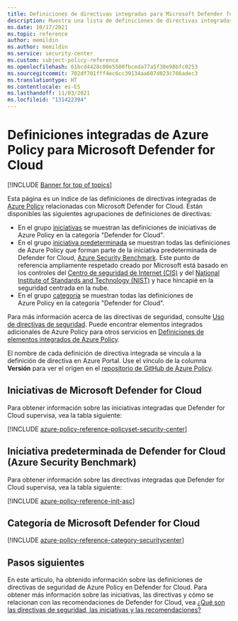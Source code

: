 ```yaml
---
title: Definiciones de directivas integradas para Microsoft Defender for Cloud
description: Muestra una lista de definiciones de directivas integradas de Azure Policy para Microsoft Defender for Cloud. Estas definiciones de directivas integradas proporcionan enfoques comunes para administrar los recursos de Azure.
ms.date: 10/17/2021
ms.topic: reference
author: memildin
ms.author: memildin
ms.service: security-center
ms.custom: subject-policy-reference
ms.openlocfilehash: 61bcd4428c00e5500fbceda77a5f38e98bfc0253
ms.sourcegitcommit: 702df701fff4ec6cc39134aa607d023c766adec3
ms.translationtype: HT
ms.contentlocale: es-ES
ms.lasthandoff: 11/03/2021
ms.locfileid: "131422394"
---
```

# <a name="azure-policy-built-in-definitions-for-microsoft-defender-for-cloud"></a>Definiciones integradas de Azure Policy para Microsoft Defender for Cloud

[!INCLUDE [Banner for top of topics](./includes/banner.md)]

Esta página es un índice de las definiciones de directivas integradas de [Azure Policy](../governance/policy/overview.md) relacionadas con Microsoft Defender for Cloud. Están disponibles las siguientes agrupaciones de definiciones de directivas:

- En el grupo [iniciativas](#microsoft-defender-for-cloud-initiatives) se muestran las definiciones de iniciativas de Azure Policy en la categoría "Defender for Cloud".
- En el grupo [iniciativa predeterminada](#defender-for-clouds-default-initiative-azure-security-benchmark) se muestran todas las definiciones de Azure Policy que forman parte de la iniciativa predeterminada de Defender for Cloud, [Azure Security Benchmark](/security/benchmark/azure/introduction). Este punto de referencia ampliamente respetado creado por Microsoft está basado en los controles del [Centro de seguridad de Internet (CIS)](https://www.cisecurity.org/benchmark/azure/) y del [National Institute of Standards and Technology (NIST)](https://www.nist.gov/) y hace hincapié en la seguridad centrada en la nube.
- En el grupo [categoría](#microsoft-defender-for-cloud-category) se muestran todas las definiciones de Azure Policy en la categoría "Defender for Cloud".

Para más información acerca de las directivas de seguridad, consulte [Uso de directivas de seguridad](./tutorial-security-policy.md). Puede encontrar elementos integrados adicionales de Azure Policy para otros servicios en [Definiciones de elementos integrados de Azure Policy](../governance/policy/samples/built-in-policies.md).

El nombre de cada definición de directiva integrada se vincula a la definición de directiva en Azure Portal. Use el vínculo de la columna **Versión** para ver el origen en el [repositorio de GitHub de Azure Policy](https://github.com/Azure/azure-policy).

## <a name="microsoft-defender-for-cloud-initiatives"></a>Iniciativas de Microsoft Defender for Cloud

Para obtener información sobre las iniciativas integradas que Defender for Cloud supervisa, vea la tabla siguiente:

[!INCLUDE [azure-policy-reference-policyset-security-center](../../includes/policy/reference/bycat/policysets-security-center.md)]

## <a name="defender-for-clouds-default-initiative-azure-security-benchmark"></a>Iniciativa predeterminada de Defender for Cloud (Azure Security Benchmark)

Para obtener información sobre las directivas integradas que Defender for Cloud supervisa, vea la tabla siguiente:

[!INCLUDE [azure-policy-reference-init-asc](../../includes/policy/reference/custom/init-asc.md)]

## <a name="microsoft-defender-for-cloud-category"></a>Categoría de Microsoft Defender for Cloud

[!INCLUDE [azure-policy-reference-category-securitycenter](../../includes/policy/reference/bycat/policies-security-center.md)]

## <a name="next-steps"></a>Pasos siguientes

En este artículo, ha obtenido información sobre las definiciones de directivas de seguridad de Azure Policy en Defender for Cloud. Para obtener más información sobre las iniciativas, las directivas y cómo se relacionan con las recomendaciones de Defender for Cloud, vea [¿Qué son las directivas de seguridad, las iniciativas y las recomendaciones?](security-policy-concept.md)